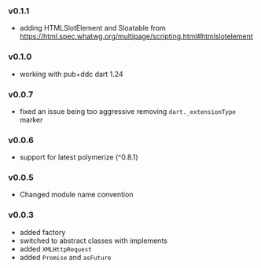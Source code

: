 ### v0.1.1
 - adding HTMLSlotElement and Sloatable from https://html.spec.whatwg.org/multipage/scripting.html#htmlslotelement

### v0.1.0
 - working with pub+ddc dart 1.24

### v0.0.7
 - fixed an issue being too aggressive removing `dart._extensionType` marker

### v0.0.6
 - support for latest polymerize (^0.8.1)

### v0.0.5

 - Changed module name convention

### v0.0.3
 - added factory
 - switched to abstract classes with implements
 - added `XMLHttpRequest`
 - added `Promise` and `asFuture`
